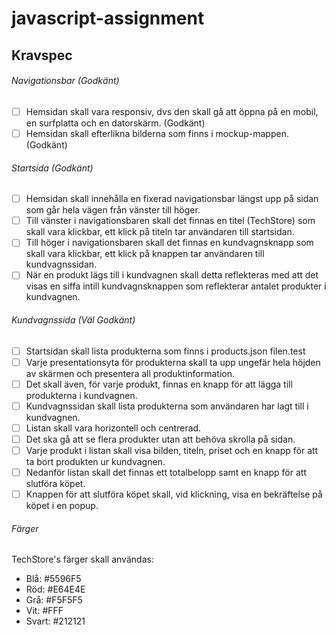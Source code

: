 # javascript-assignment


## Kravspec

###### Navigationsbar (Godkänt)
- [ ] Hemsidan skall vara responsiv, dvs den skall gå att öppna på en mobil, en surfplatta och en datorskärm. (Godkänt)
- [ ] Hemsidan skall efterlikna bilderna som finns i mockup-mappen. (Godkänt)

###### Startsida (Godkänt)
- [ ] Hemsidan skall innehålla en fixerad navigationsbar längst upp på sidan som går hela vägen från vänster till höger.
- [ ] Till vänster i navigationsbaren skall det finnas en titel (TechStore) som skall vara klickbar, ett klick på titeln tar användaren till startsidan.
- [ ] Till höger i navigationsbaren skall det finnas en kundvagnsknapp som skall vara klickbar, ett klick på knappen tar användaren till kundvagnssidan.
- [ ] När en produkt lägs till i kundvagnen skall detta reflekteras med att det visas en siffa intill kundvagnsknappen som reflekterar antalet produkter i kundvagnen.

###### Kundvagnssida (Väl Godkänt)
- [ ] Startsidan skall lista produkterna som finns i products.json filen.test
- [ ] Varje presentationsyta för produkterna skall ta upp ungefär hela höjden av skärmen och presentera all produktinformation.
- [ ] Det skall även, för varje produkt, finnas en knapp för att lägga till produkterna i kundvagnen.
- [ ] Kundvagnssidan skall lista produkterna som användaren har lagt till i kundvagnen.
- [ ] Listan skall vara horizontell och centrerad.
- [ ] Det ska gå att se flera produkter utan att behöva skrolla på sidan.
- [ ] Varje produkt i listan skall visa bilden, titeln, priset och en knapp för att ta bort produkten ur kundvagnen.
- [ ] Nedanför listan skall det finnas ett totalbelopp samt en knapp för att slutföra köpet.
- [ ] Knappen för att slutföra köpet skall, vid klickning, visa en bekräftelse på köpet i en popup.

###### Färger 

TechStore's färger skall användas:

- Blå: #5596F5
- Röd: #E64E4E
- Grå: #F5F5F5
- Vit: #FFF
- Svart: #212121

